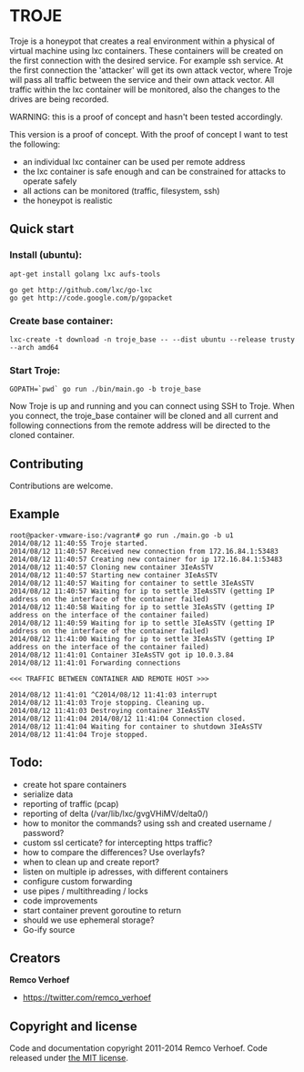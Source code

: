 # TROJE

Troje is a honeypot that creates a real environment within a physical of virtual machine using lxc containers. These containers will be created on the first connection with the desired service. For example ssh service. At the first connection the 'attacker' will get its own attack vector, where Troje will pass all traffic between the service and their own attack vector. All traffic within the lxc container will be monitored, also the changes to the drives are being recorded.

WARNING: this is a proof of concept and hasn't been tested accordingly. 

This version is a proof of concept. With the proof of concept I want to test the following:

- an individual lxc container can be used per remote address
- the lxc container is safe enough and can be constrained for attacks to operate safely
- all actions can be monitored (traffic, filesystem, ssh) 
- the honeypot is realistic

## Quick start

### Install (ubuntu):

```
apt-get install golang lxc aufs-tools

go get http://github.com/lxc/go-lxc
go get http://code.google.com/p/gopacket
```

### Create base container:

```
lxc-create -t download -n troje_base -- --dist ubuntu --release trusty --arch amd64
```

### Start Troje:

```
GOPATH=`pwd` go run ./bin/main.go -b troje_base
```

Now Troje is up and running and you can connect using SSH to Troje. When you connect, the troje_base container will be cloned and all current and following connections from the remote address will be directed to the cloned container.

## Contributing

Contributions are welcome.

## Example

```
root@packer-vmware-iso:/vagrant# go run ./main.go -b u1
2014/08/12 11:40:55 Troje started.
2014/08/12 11:40:57 Received new connection from 172.16.84.1:53483
2014/08/12 11:40:57 Creating new container for ip 172.16.84.1:53483
2014/08/12 11:40:57 Cloning new container 3IeAsSTV
2014/08/12 11:40:57 Starting new container 3IeAsSTV
2014/08/12 11:40:57 Waiting for container to settle 3IeAsSTV
2014/08/12 11:40:57 Waiting for ip to settle 3IeAsSTV (getting IP address on the interface of the container failed)
2014/08/12 11:40:58 Waiting for ip to settle 3IeAsSTV (getting IP address on the interface of the container failed)
2014/08/12 11:40:59 Waiting for ip to settle 3IeAsSTV (getting IP address on the interface of the container failed)
2014/08/12 11:41:00 Waiting for ip to settle 3IeAsSTV (getting IP address on the interface of the container failed)
2014/08/12 11:41:01 Container 3IeAsSTV got ip 10.0.3.84
2014/08/12 11:41:01 Forwarding connections

<<< TRAFFIC BETWEEN CONTAINER AND REMOTE HOST >>>

2014/08/12 11:41:01 ^C2014/08/12 11:41:03 interrupt
2014/08/12 11:41:03 Troje stopping. Cleaning up.
2014/08/12 11:41:03 Destroying container 3IeAsSTV
2014/08/12 11:41:04 2014/08/12 11:41:04 Connection closed.
2014/08/12 11:41:04 Waiting for container to shutdown 3IeAsSTV
2014/08/12 11:41:04 Troje stopped.
```

## Todo: 

- create hot spare containers
- serialize data
- reporting of traffic (pcap)
- reporting of delta (/var/lib/lxc/gvgVHiMV/delta0/)
- how to monitor the commands? using ssh and created username / password?
- custom ssl certicate? for intercepting https traffic?
- how to compare the differences? Use overlayfs?
- when to clean up and create report?
- listen on multiple ip adresses, with different containers
- configure custom forwarding
- use pipes / multithreading / locks 
- code improvements
- start container prevent goroutine to return
- should we use ephemeral storage?
- Go-ify source

## Creators 

**Remco Verhoef**
- <https://twitter.com/remco_verhoef>

## Copyright and license

Code and documentation copyright 2011-2014 Remco Verhoef. Code released under [the MIT license](LICENSE). 

